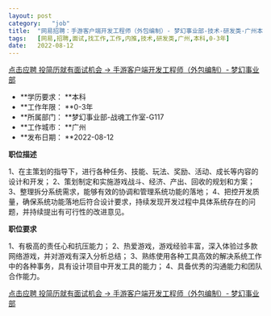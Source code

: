 ```yaml
---
layout:	post
category:	"job"
title:	"网易招聘：手游客户端开发工程师（外包编制）- 梦幻事业部-技术-研发类-广州本科0-3年"
tags:	[网易,招聘,面试,找工作,工作,内推,技术,研发类,广州,本科,0-3年]
date:	2022-08-12
---
```


[点击应聘 投简历就有面试机会 -> 手游客户端开发工程师（外包编制）- 梦幻事业部](http://mobile.bole.netease.com/bole/boleDetail?id=40759&employeeId=346f03c3cda5f04c&key=all)



- **学历要求： **本科
- **工作年限： **0-3年
- **所属部门： **梦幻事业部-战魂工作室-G117
- **工作城市： **广州
- **发布日期： **2022-08-12



**职位描述**

1、在主策划的指导下，进行各种任务、技能、玩法、奖励、活动、成长等内容的设计和开发；
2、策划制定和实施游戏战斗、经济、产出、回收的规划和方案；
3、整理拆分系统需求，能够有效的协调和管理系统功能的落地；
4、把控开发质量，确保系统功能落地后符合设计要求，持续发现开发过程中具体系统存在的问题，并持续提出有可行性的改进意见。




**职位要求**

1、有极高的责任心和抗压能力；
2、热爱游戏，游戏经验丰富，深入体验过多款网络游戏，并对游戏有深入分析总结；
3、熟练使用各种工具高效的解决系统工作中的各种事务，具有设计项目中开发工具的能力；
4、具备优秀的沟通能力和团队合作能力。



[点击应聘 投简历就有面试机会 -> 手游客户端开发工程师（外包编制）- 梦幻事业部](http://mobile.bole.netease.com/bole/boleDetail?id=40759&employeeId=346f03c3cda5f04c&key=all)